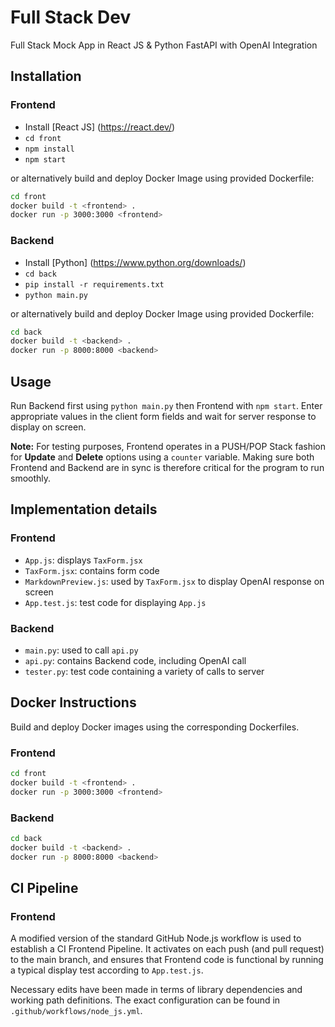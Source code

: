 # Full Stack Dev
Full Stack Mock App in React JS & Python FastAPI with OpenAI Integration

## Installation
### Frontend
- Install [React JS] (https://react.dev/)
- `cd front`
- `npm install`
- `npm start`

or alternatively build and deploy Docker Image using provided Dockerfile:
```bash
cd front
docker build -t <frontend> .
docker run -p 3000:3000 <frontend>
```
### Backend
- Install [Python] (https://www.python.org/downloads/)
- `cd back`
- `pip install -r requirements.txt`
- `python main.py`

or alternatively build and deploy Docker Image using provided Dockerfile:
```bash
cd back
docker build -t <backend> .
docker run -p 8000:8000 <backend>
```
## Usage
Run Backend first using `python main.py` then Frontend with `npm start`. Enter appropriate values in the client form fields and wait for server response to display on screen.

**Note:** For testing purposes, Frontend operates in a PUSH/POP Stack fashion for **Update** and **Delete** options using a `counter` variable. Making sure both Frontend and Backend are in sync is therefore critical for the program to run smoothly.

## Implementation details
### Frontend
- `App.js`: displays `TaxForm.jsx`
- `TaxForm.jsx`: contains form code
- `MarkdownPreview.js`: used by `TaxForm.jsx` to display OpenAI response on screen
- `App.test.js`: test code for displaying `App.js`

### Backend
- `main.py`: used to call `api.py`
- `api.py`: contains Backend code, including OpenAI call
- `tester.py`: test code containing a variety of calls to server

## Docker Instructions
Build and deploy Docker images using the corresponding Dockerfiles.

### Frontend
```bash
cd front
docker build -t <frontend> .
docker run -p 3000:3000 <frontend>
```
### Backend
```bash
cd back
docker build -t <backend> .
docker run -p 8000:8000 <backend>
```

## CI Pipeline
### Frontend
A modified version of the standard GitHub Node.js workflow is used to establish a CI Frontend Pipeline. It activates on each push (and pull request) to the main branch, and ensures that Frontend code is functional by running a typical display test according to `App.test.js`. 

Necessary edits have been made in terms of library dependencies and working path definitions. The exact configuration can be found in `.github/workflows/node_js.yml`.
